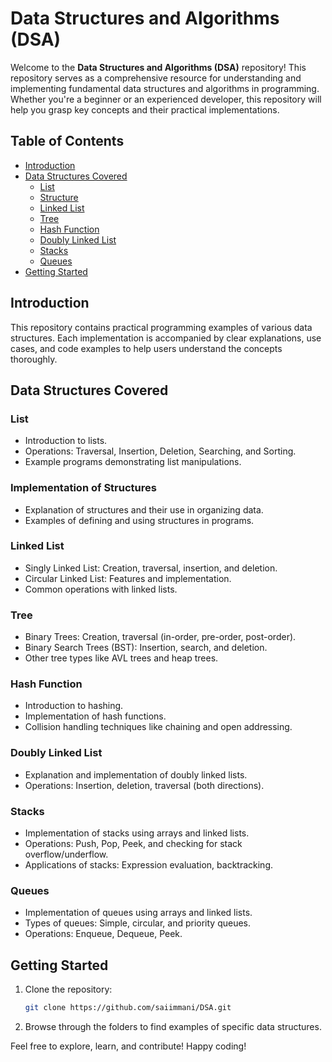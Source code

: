 # Data Structures and Algorithms (DSA)

Welcome to the **Data Structures and Algorithms (DSA)** repository! This repository serves as a comprehensive resource for understanding and implementing fundamental data structures and algorithms in programming. Whether you're a beginner or an experienced developer, this repository will help you grasp key concepts and their practical implementations.

## Table of Contents

- [Introduction](#introduction)
- [Data Structures Covered](#data-structures-covered)
  - [List](#list)
  - [Structure](#structure)
  - [Linked List](#linked-list)
  - [Tree](#tree)
  - [Hash Function](#hash-function)
  - [Doubly Linked List](#doubly-linked-list)
  - [Stacks](#stacks)
  - [Queues](#queues)
- [Getting Started](#getting-started)
## Introduction
This repository contains practical programming examples of various data structures. Each implementation is accompanied by clear explanations, use cases, and code examples to help users understand the concepts thoroughly.

## Data Structures Covered

### List
- Introduction to lists.
- Operations: Traversal, Insertion, Deletion, Searching, and Sorting.
- Example programs demonstrating list manipulations.

### Implementation of Structures 
- Explanation of structures and their use in organizing data.
- Examples of defining and using structures in programs.

### Linked List
- Singly Linked List: Creation, traversal, insertion, and deletion.
- Circular Linked List: Features and implementation.
- Common operations with linked lists.

### Tree
- Binary Trees: Creation, traversal (in-order, pre-order, post-order).
- Binary Search Trees (BST): Insertion, search, and deletion.
- Other tree types like AVL trees and heap trees.

### Hash Function
- Introduction to hashing.
- Implementation of hash functions.
- Collision handling techniques like chaining and open addressing.

### Doubly Linked List
- Explanation and implementation of doubly linked lists.
- Operations: Insertion, deletion, traversal (both directions).

### Stacks
- Implementation of stacks using arrays and linked lists.
- Operations: Push, Pop, Peek, and checking for stack overflow/underflow.
- Applications of stacks: Expression evaluation, backtracking.

### Queues
- Implementation of queues using arrays and linked lists.
- Types of queues: Simple, circular, and priority queues.
- Operations: Enqueue, Dequeue, Peek.

## Getting Started
1. Clone the repository:
   ```bash
   git clone https://github.com/saiimmani/DSA.git
   ```
2. Browse through the folders to find examples of specific data structures.<br> 

Feel free to explore, learn, and contribute! Happy coding!

